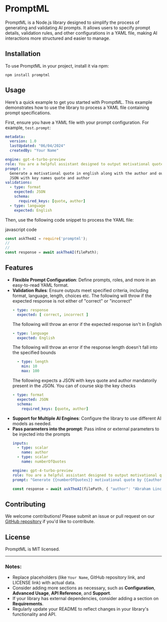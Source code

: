 
# PromptML

PromptML is a Node.js library designed to simplify the process of generating and validating AI prompts. It allows users to specify prompt details, validation rules, and other configurations in a YAML file, making AI interactions more structured and easier to manage.

## Installation

To use PromptML in your project, install it via npm:

`npm install promptml` 

## Usage

Here’s a quick example to get you started with PromptML. This example demonstrates how to use the library to process a YAML file containing prompt specifications.

First, ensure you have a YAML file with your prompt configuration. For example, `test.prompt`:


```yaml
metadata:
  version: 1.0
  lastUpdated: "06/04/2024"
  createdBy: "Your Name"

engine: gpt-4-turbo-preview
role: You are a helpful assistant designed to output motivational quotes
prompt: >
  Generate a motivational quote in english along with the author and output the response in
  JSON with key names quote and author
validations:
  - type: format
    expected: JSON
    schema:
      required_keys: [quote, author]
  - type: language
    expected: English
```

Then, use the following code snippet to process the YAML file:

javascript code

```javascript
const askTheAI = require('promptml');
//
//
const response = await askTheAI(filePath);

```

## Features

-   **Flexible Prompt Configuration**: Define prompts, roles, and more in an easy-to-read YAML format.
-   **Validation Rules**: Ensure outputs meet specified criteria, including format, language, length, choices etc.
    The following will throw if the expected response is not either of "correct" or "incorrect"
    ```yaml
    - type: response
      expected: [ correct, incorrect ]
      ```
      The following will throw an error if the expected response isn't in English
      ```yaml
      - type: language
        expected: English
      ```
      The following will throw an error if the response length doesn't fall into the specified bounds
      ```yaml
        - type: length
          min: 10
          max: 100
      ```
      The following expects a JSON with keys quote and author mandatorily present in the JSON. You can of course skip the key checks
      ```yaml
      - type: format
        expected: JSON
        schema:
          required_keys: [quote, author]
      ```
-   **Support for Multiple AI Engines**: Configure the library to use different AI models as needed.
-   **Pass parameters into the prompt**: Pass inline or external parameters to be injected into the prompts
    ```yaml
    inputs:
      - type: scalar
        name: author
      - type: scalar
        name: numberOfQuotes

    engine: gpt-4-turbo-preview
    role: You are a helpful assistant designed to output motivational quotes
    prompt: "Generate {{numberOfQuotes}} motivational quote by {{author}}"

    ```
    ```javascript
    const response = await askTheAI(filePath, { "author": "Abraham Lincoln", "numberOfQuotes": 3 });
    ```


## Contributing

We welcome contributions! Please submit an issue or pull request on our [GitHub repository](https://chat.openai.com/c/26f47bb2-087a-4af7-8788-4a9cf4dbd195#) if you'd like to contribute.

## License

PromptML is MIT licensed.

----------

### Notes:

-   Replace placeholders (like `Your Name`, GitHub repository link, and LICENSE link) with actual data.
-   Consider adding more sections as necessary, such as **Configuration**, **Advanced Usage**, **API Reference**, and **Support**.
-   If your library has external dependencies, consider adding a section on **Requirements**.
-   Regularly update your README to reflect changes in your library's functionality and API.
